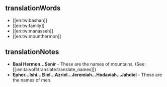 ## translationWords

* [[en:tw:bashan]]
* [[en:tw:family]]
* [[en:tw:manasseh]]
* [[en:tw:mounthermon]]

## translationNotes

* **Baal Hermon...Senir** - These are the names of mountains. (See: [[:en:ta:vol1:translate:translate_names]])
* **Epher...Ishi...Eliel...Azriel...Jeremiah...Hodaviah...Jahdiel** - These are the names of men.
